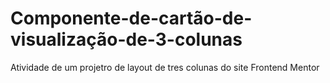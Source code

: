 # Componente-de-cartão-de-visualização-de-3-colunas
 Atividade de um projetro de layout de tres colunas do site Frontend Mentor
